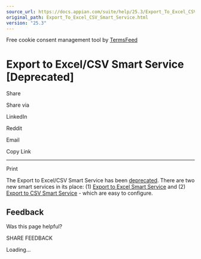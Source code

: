 ```yaml
---
source_url: https://docs.appian.com/suite/help/25.3/Export_To_Excel_CSV_Smart_Service.html
original_path: Export_To_Excel_CSV_Smart_Service.html
version: "25.3"
---
```


Free cookie consent management tool by [TermsFeed](https://www.termsfeed.com/)

# Export to Excel/CSV Smart Service \[Deprecated\]

Share

Share via

LinkedIn

Reddit

Email

Copy Link

* * *

Print

The Export to Excel/CSV Smart Service has been [deprecated](Deprecated_Features.html). There are two new smart services in its place: (1) [Export to Excel Smart Service](Export_To_Excel_Smart_Service.html) and (2) [Export to CSV Smart Service](Export_To_CSV_Smart_Service.html) - which are easy to configure.

## Feedback

Was this page helpful?

SHARE FEEDBACK

Loading...